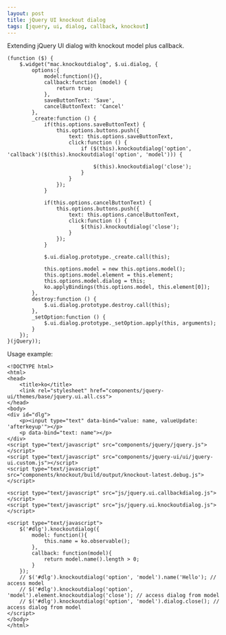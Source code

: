```yaml
---
layout: post
title: jQuery UI knockout dialog
tags: [jquery, ui, dialog, callback, knockout]
---
```


Extending jQuery UI dialog with knockout model plus callback.

	(function ($) {
	    $.widget("mac.knockoutdialog", $.ui.dialog, {
	        options:{
	            model:function(){},
	            callback:function (model) {
	                return true;
	            },
	            saveButtonText: 'Save',
	            cancelButtonText: 'Cancel'
	        },
	        _create:function () {
	            if(this.options.saveButtonText) {
	                this.options.buttons.push({
	                    text: this.options.saveButtonText,
	                    click:function () {
	                        if ($(this).knockoutdialog('option', 'callback')($(this).knockoutdialog('option', 'model'))) {

	                            $(this).knockoutdialog('close');
	                        }
	                    }
	                });
	            }

	            if(this.options.cancelButtonText) {
	                this.options.buttons.push({
	                    text: this.options.cancelButtonText,
	                    click:function () {
	                        $(this).knockoutdialog('close');
	                    }
	                });
	            }

	            $.ui.dialog.prototype._create.call(this);

	            this.options.model = new this.options.model();
	            this.options.model.element = this.element;
	            this.options.model.dialog = this;
	            ko.applyBindings(this.options.model, this.element[0]);
	        },
	        destroy:function () {
	            $.ui.dialog.prototype.destroy.call(this);
	        },
	        _setOption:function () {
	            $.ui.dialog.prototype._setOption.apply(this, arguments);
	        }
	    });
	}(jQuery));

Usage example:

	<!DOCTYPE html>
	<html>
	<head>
	    <title>ko</title>
	    <link rel="stylesheet" href="components/jquery-ui/themes/base/jquery.ui.all.css">
	</head>
	<body>
	<div id="dlg">
	    <p><input type="text" data-bind="value: name, valueUpdate: 'afterkeyup'"></p>
	    <p data-bind="text: name"></p>
	</div>
	<script type="text/javascript" src="components/jquery/jquery.js"></script>
	<script type="text/javascript" src="components/jquery-ui/ui/jquery-ui.custom.js"></script>
	<script type="text/javascript" src="components/knockout/build/output/knockout-latest.debug.js"></script>

	<script type="text/javascript" src="js/jquery.ui.callbackdialog.js"></script>
	<script type="text/javascript" src="js/jquery.ui.knockoutdialog.js"></script>

	<script type="text/javascript">
	    $('#dlg').knockoutdialog({
	        model: function(){
	            this.name = ko.observable();
	        },
	        callback: function(model){
	            return model.name().length > 0;
	        }
	    });
	    // $('#dlg').knockoutdialog('option', 'model').name('Hello'); // access model
	    // $('#dlg').knockoutdialog('option', 'model').element.knockoutdialog('close'); // access dialog from model
	    // $('#dlg').knockoutdialog('option', 'model').dialog.close(); // access dialog from model
	</script>
	</body>
	</html>
